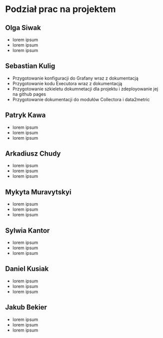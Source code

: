 # Podział prac na projektem

## Olga Siwak

- lorem ipsum
- lorem ipsum
- lorem ipsum

## Sebastian Kulig

- Przygotowanie konfiguracji do Grafany wraz z dokumentacją
- Przygotowanie kodu Executora wraz z dokumentacją
- Przygotowanie szkieletu dokumnetacji dla projektu i zdeployowanie jej na github pages
- Przygotowanie dokumentacji do modułów Collectora i data2metric

## Patryk Kawa

- lorem ipsum
- lorem ipsum
- lorem ipsum

## Arkadiusz Chudy

- lorem ipsum
- lorem ipsum
- lorem ipsum

## Mykyta Muravytskyi

- lorem ipsum
- lorem ipsum
- lorem ipsum

## Sylwia Kantor

- lorem ipsum
- lorem ipsum
- lorem ipsum

## Daniel Kusiak

- lorem ipsum
- lorem ipsum
- lorem ipsum

## Jakub Bekier

- lorem ipsum
- lorem ipsum
- lorem ipsum